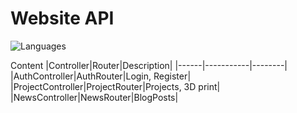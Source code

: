 # Website API

![Languages](https://arvidgithubembed.herokuapp.com/skills?languages=Javascript,typescript,express&backgroundcolor=0D1117&title=Languages%20used%20im%20this%20project&titlecolor=ffffff&textcolor=000000&boxcolor=c6bcbc&bordercolor=0D1117)

Content
|Controller|Router|Description|
|------|-----------|--------|
|AuthController|AuthRouter|Login, Register|
|ProjectController|ProjectRouter|Projects, 3D print|
|NewsController|NewsRouter|BlogPosts|
